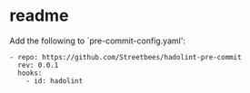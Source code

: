 # readme

Add the following to `pre-commit-config.yaml':

```
- repo: https://github.com/Streetbees/hadolint-pre-commit
  rev: 0.0.1
  hooks:
    - id: hadolint
```
